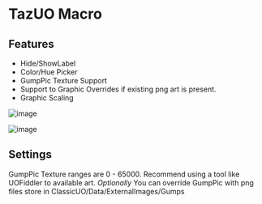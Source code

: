 # TazUO Macro
## Features
* Hide/ShowLabel
* Color/Hue Picker
* GumpPic Texture Support 
* Support to Graphic Overrides if existing png art is present.
* Graphic Scaling

![image](https://user-images.githubusercontent.com/3859393/227384051-1c1aafef-791b-4f21-9eb2-dd9a67ba4c72.png)

![image](https://user-images.githubusercontent.com/3859393/226334207-e1feba52-7426-4993-ba59-e17da1584988.png)

## Settings
GumpPic Texture ranges are 0 - 65000. Recommend using a tool like UOFiddler to available art.
*Optionally* You can override GumpPic with png files store in ClassicUO/Data/ExternalImages/Gumps
